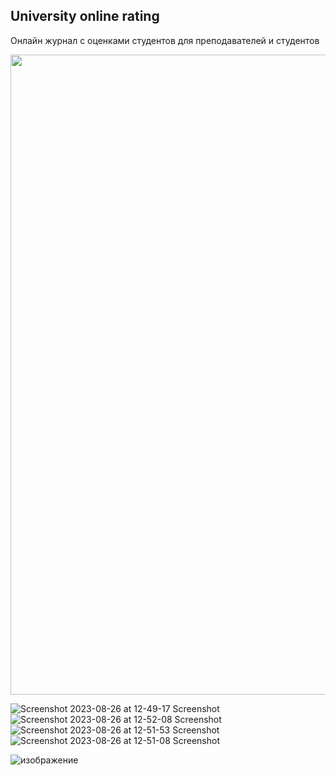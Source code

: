 ## University online rating

Онлайн журнал с оценками студентов для преподавателей и студентов

<img src="https://github.com/ak-flash/online-rating/assets/48391443/555f2dc2-1c21-4d16-b47c-882389535761" width="1024"/>


![Screenshot 2023-08-26 at 12-49-17 Screenshot](https://github.com/ak-flash/online-rating/assets/48391443/81d565ec-e102-46c4-b05c-2fef0a0e8c35)
![Screenshot 2023-08-26 at 12-52-08 Screenshot](https://github.com/ak-flash/online-rating/assets/48391443/d8b5099d-ea51-4cf9-8e40-1c5cff1f56d5)
![Screenshot 2023-08-26 at 12-51-53 Screenshot](https://github.com/ak-flash/online-rating/assets/48391443/d5bfccbf-2b50-408c-a647-98ac46222198)
![Screenshot 2023-08-26 at 12-51-08 Screenshot](https://github.com/ak-flash/online-rating/assets/48391443/fa11c14c-5340-4f80-b67a-5ea906e13d3c)

![изображение](https://github.com/ak-flash/online-rating/assets/48391443/525128ce-b84e-437b-accd-2a70819e148c)


